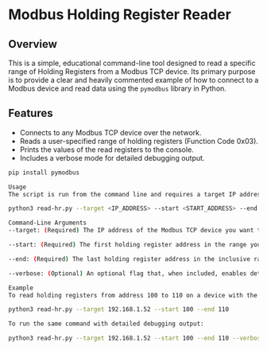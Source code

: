 # Modbus Holding Register Reader

## Overview

This is a simple, educational command-line tool designed to read a specific range of Holding Registers from a Modbus TCP device. Its primary purpose is to provide a clear and heavily commented example of how to connect to a Modbus device and read data using the `pymodbus` library in Python.

## Features

-   Connects to any Modbus TCP device over the network.
-   Reads a user-specified range of holding registers (Function Code 0x03).
-   Prints the values of the read registers to the console.
-   Includes a verbose mode for detailed debugging output.

```bash
pip install pymodbus

Usage
The script is run from the command line and requires a target IP address, a starting register address, and an ending register address.

python3 read-hr.py --target <IP_ADDRESS> --start <START_ADDRESS> --end <END_ADDRESS> [--verbose]

Command-Line Arguments
--target: (Required) The IP address of the Modbus TCP device you want to connect to.

--start: (Required) The first holding register address in the range you want to read.

--end: (Required) The last holding register address in the inclusive range you want to read.

--verbose: (Optional) An optional flag that, when included, enables detailed debug logging. This is useful for troubleshooting connection issues or viewing the raw Modbus traffic.

Example
To read holding registers from address 100 to 110 on a device with the IP address 192.168.1.52, you would use the following command:

python3 read-hr.py --target 192.168.1.52 --start 100 --end 110

To run the same command with detailed debugging output:

python3 read-hr.py --target 192.168.1.52 --start 100 --end 110 --verbose
